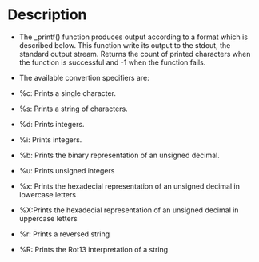 # Description

* The _printf() function produces output according to a format which is described below. This function write its output to the stdout, the standard output stream. Returns the count of printed characters when the function is successful and -1 when the function fails. <br />

* The available convertion specifiers are:<br />
* %c: Prints a single character. <br />
* %s: Prints a string of characters. <br />
* %d: Prints integers. <br />
* %i: Prints integers. <br />
* %b: Prints the binary representation of an unsigned decimal. <br />
* %u: Prints unsigned integers <br />
* %x: Prints the hexadecial representation of an unsigned decimal in lowercase letters <br />
* %X:Prints the hexadecial representation of an unsigned decimal in uppercase letters <br />
* %r: Prints a reversed string <br />
* %R: Prints the Rot13 interpretation of a string <br />
